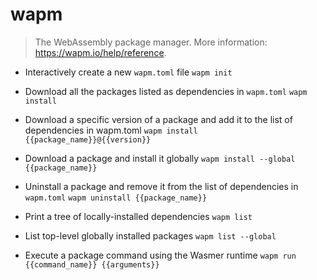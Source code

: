 # wapm
> The WebAssembly package manager.
> More information: <https://wapm.io/help/reference>.

- Interactively create a new `wapm.toml` file
`wapm init`

- Download all the packages listed as dependencies in `wapm.toml`
`wapm install`

- Download a specific version of a package and add it to the list of dependencies in wapm.toml
`wapm install {{package_name}}@{{version}}`

- Download a package and install it globally
`wapm install --global {{package_name}}`

- Uninstall a package and remove it from the list of dependencies in `wapm.toml`
`wapm uninstall {{package_name}}`

- Print a tree of locally-installed dependencies
`wapm list`

- List top-level globally installed packages
`wapm list --global`

- Execute a package command using the Wasmer runtime
`wapm run {{command_name}} {{arguments}}`
